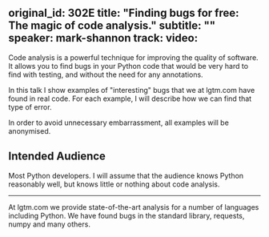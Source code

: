 original_id: 302E
title: "Finding bugs for free: The magic of code analysis."
subtitle: ""
speaker: mark-shannon
track: 
video:
---
Code analysis is a powerful technique for improving the quality of software. It allows you to find bugs in your Python code that would be very hard to find with testing, and without  the need for any annotations.

In this talk I show examples of "interesting" bugs that we at lgtm.com have found in real code. For each example, I will describe how we can find that type of error.

In order to avoid unnecessary embarrassment, all examples will be anonymised.

Intended Audience
------------------------

Most Python developers.
I will assume that the audience knows Python reasonably well, but knows little or nothing about code analysis.

-------------------

At lgtm.com we provide state-of-the-art analysis for a number of languages including Python. We have found bugs in the standard library, requests, numpy and many others.
